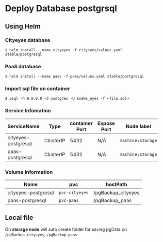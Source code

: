 # Deploy Database postgrsql
 
## Using Helm

### Cityeyes database
```shell
$ helm install --name cityeyes -f cityeyes/values.yaml stable/postgresql
```
 
### PaaS database
```shell
$ helm install --name paas -f paas/values.yaml stable/postgresql
```

### Import sql file on container
```shell
$ psql -h 0.0.0.0 -d postgres -U snake_eyes -f <file.sql>
```

### Service Infomation

|ServiceName|Type|container Port|Expose Port|Node label|
|-|-|-|-|-|
|cityeyes-postgresql|ClusterIP|5432|N/A|`machine:storage`|
|paas-postgresql|ClusterIP|5432|N/A|`machine:storage`|

### Volume Information

|Name|pvc|hostPath|
|-|-|-|
|cityeyes-postgresql|`pvc-cityeyes`|/pgBackup_cityeyes|
|paas-postgresql|`pvc-paas`|/pgBackup_paas|

## Local file
On **storage node** will auto create folder for saving pgData on `/pgBackup_cityeyes`, `/pgBackup_paas`
